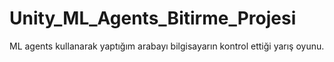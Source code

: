 # Unity_ML_Agents_Bitirme_Projesi
ML agents kullanarak yaptığım arabayı bilgisayarın kontrol ettiği yarış oyunu.
